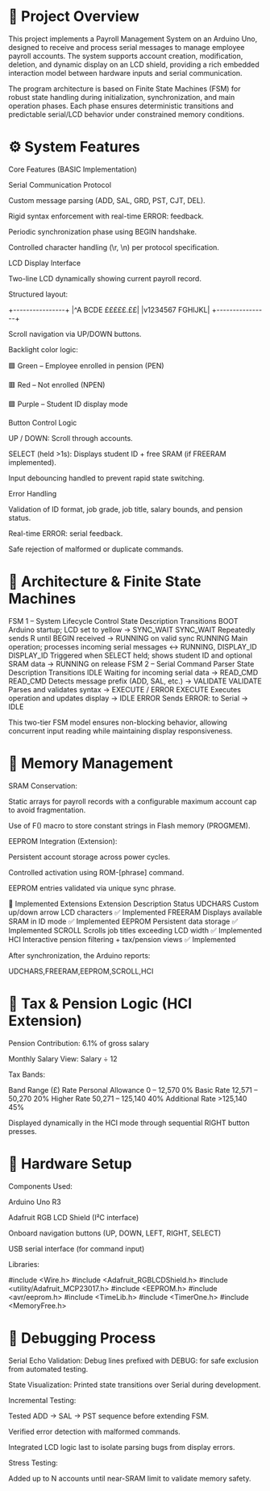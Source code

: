 # 📘 Project Overview

This project implements a Payroll Management System on an Arduino Uno, designed to receive and process serial messages to manage employee payroll accounts. The system supports account creation, modification, deletion, and dynamic display on an LCD shield, providing a rich embedded interaction model between hardware inputs and serial communication.

The program architecture is based on Finite State Machines (FSM) for robust state handling during initialization, synchronization, and main operation phases. Each phase ensures deterministic transitions and predictable serial/LCD behavior under constrained memory conditions.

# ⚙️ System Features
Core Features (BASIC Implementation)

Serial Communication Protocol

Custom message parsing (ADD, SAL, GRD, PST, CJT, DEL).

Rigid syntax enforcement with real-time ERROR: feedback.

Periodic synchronization phase using BEGIN handshake.

Controlled character handling (\r, \n) per protocol specification.

LCD Display Interface

Two-line LCD dynamically showing current payroll record.

Structured layout:

+----------------+
|^A BCDE £££££.££|
|v1234567 FGHIJKL|
+----------------+


Scroll navigation via UP/DOWN buttons.

Backlight color logic:

🟩 Green – Employee enrolled in pension (PEN)

🟥 Red – Not enrolled (NPEN)

🟪 Purple – Student ID display mode

Button Control Logic

UP / DOWN: Scroll through accounts.

SELECT (held >1s): Displays student ID + free SRAM (if FREERAM implemented).

Input debouncing handled to prevent rapid state switching.

Error Handling

Validation of ID format, job grade, job title, salary bounds, and pension status.

Real-time ERROR: serial feedback.

Safe rejection of malformed or duplicate commands.

# 🧠 Architecture & Finite State Machines
FSM 1 – System Lifecycle Control
State	Description	Transitions
BOOT	Arduino startup; LCD set to yellow	→ SYNC_WAIT
SYNC_WAIT	Repeatedly sends R until BEGIN received	→ RUNNING on valid sync
RUNNING	Main operation; processes incoming serial messages	↔ RUNNING, DISPLAY_ID
DISPLAY_ID	Triggered when SELECT held; shows student ID and optional SRAM data	→ RUNNING on release
FSM 2 – Serial Command Parser
State	Description	Transitions
IDLE	Waiting for incoming serial data	→ READ_CMD
READ_CMD	Detects message prefix (ADD, SAL, etc.)	→ VALIDATE
VALIDATE	Parses and validates syntax	→ EXECUTE / ERROR
EXECUTE	Executes operation and updates display	→ IDLE
ERROR	Sends ERROR: to Serial	→ IDLE

This two-tier FSM model ensures non-blocking behavior, allowing concurrent input reading while maintaining display responsiveness.

# 💾 Memory Management

SRAM Conservation:

Static arrays for payroll records with a configurable maximum account cap to avoid fragmentation.

Use of F() macro to store constant strings in Flash memory (PROGMEM).

EEPROM Integration (Extension):

Persistent account storage across power cycles.

Controlled activation using ROM-[phrase] command.

EEPROM entries validated via unique sync phrase.

🔧 Implemented Extensions
Extension	Description	Status
UDCHARS	Custom up/down arrow LCD characters	✅ Implemented
FREERAM	Displays available SRAM in ID mode	✅ Implemented
EEPROM	Persistent data storage	✅ Implemented
SCROLL	Scrolls job titles exceeding LCD width	✅ Implemented
HCI	Interactive pension filtering + tax/pension views	✅ Implemented

After synchronization, the Arduino reports:

UDCHARS,FREERAM,EEPROM,SCROLL,HCI

# 🧮 Tax & Pension Logic (HCI Extension)

Pension Contribution: 6.1% of gross salary

Monthly Salary View: Salary ÷ 12

Tax Bands:

Band	Range (£)	Rate
Personal Allowance	0 – 12,570	0%
Basic Rate	12,571 – 50,270	20%
Higher Rate	50,271 – 125,140	40%
Additional Rate	>125,140	45%

Displayed dynamically in the HCI mode through sequential RIGHT button presses.

# 🧩 Hardware Setup

Components Used:

Arduino Uno R3

Adafruit RGB LCD Shield (I²C interface)

Onboard navigation buttons (UP, DOWN, LEFT, RIGHT, SELECT)

USB serial interface (for command input)

Libraries:

#include <Wire.h>
#include <Adafruit_RGBLCDShield.h>
#include <utility/Adafruit_MCP23017.h>
#include <EEPROM.h>
#include <avr/eeprom.h>
#include <TimeLib.h>
#include <TimerOne.h>
#include <MemoryFree.h>

# 🧪 Debugging Process

Serial Echo Validation: Debug lines prefixed with DEBUG: for safe exclusion from automated testing.

State Visualization: Printed state transitions over Serial during development.

Incremental Testing:

Tested ADD → SAL → PST sequence before extending FSM.

Verified error detection with malformed commands.

Integrated LCD logic last to isolate parsing bugs from display errors.

Stress Testing:

Added up to N accounts until near-SRAM limit to validate memory safety.
